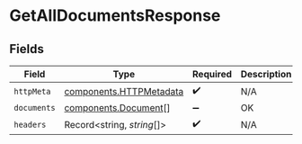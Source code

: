 # GetAllDocumentsResponse


## Fields

| Field                                                              | Type                                                               | Required                                                           | Description                                                        |
| ------------------------------------------------------------------ | ------------------------------------------------------------------ | ------------------------------------------------------------------ | ------------------------------------------------------------------ |
| `httpMeta`                                                         | [components.HTTPMetadata](../../models/components/httpmetadata.md) | :heavy_check_mark:                                                 | N/A                                                                |
| `documents`                                                        | [components.Document](../../models/components/document.md)[]       | :heavy_minus_sign:                                                 | OK                                                                 |
| `headers`                                                          | Record<string, *string*[]>                                         | :heavy_check_mark:                                                 | N/A                                                                |